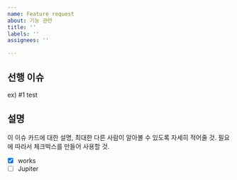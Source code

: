 ```yaml
---
name: Feature request
about: 기능 관련
title: ''
labels: ''
assignees: ''

---
```


## 선행 이슈
ex) #1 test

## 설명
이 이슈 카드에 대한 설명, 최대한 다른 사람이 알아볼 수 있도록 자세히 적어줄 것.
필요에 따라서 체크박스를 만들어 사용할 것.
- [x] works
- [ ] Jupiter
